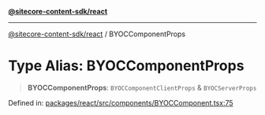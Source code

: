 [**@sitecore-content-sdk/react**](../README.md)

***

[@sitecore-content-sdk/react](../README.md) / BYOCComponentProps

# Type Alias: BYOCComponentProps

> **BYOCComponentProps**: `BYOCComponentClientProps` & `BYOCServerProps`

Defined in: [packages/react/src/components/BYOCComponent.tsx:75](https://github.com/Sitecore/xmc-jss-dev/blob/171a564b4cd6bd5a7eef15aa45c0e2689d16cb88/packages/react/src/components/BYOCComponent.tsx#L75)
